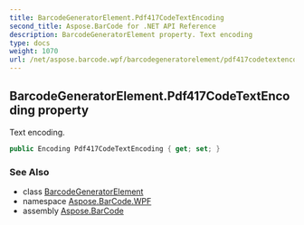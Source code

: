 ```yaml
---
title: BarcodeGeneratorElement.Pdf417CodeTextEncoding
second_title: Aspose.BarCode for .NET API Reference
description: BarcodeGeneratorElement property. Text encoding
type: docs
weight: 1070
url: /net/aspose.barcode.wpf/barcodegeneratorelement/pdf417codetextencoding/
---
```

## BarcodeGeneratorElement.Pdf417CodeTextEncoding property

Text encoding.

```csharp
public Encoding Pdf417CodeTextEncoding { get; set; }
```

### See Also

* class [BarcodeGeneratorElement](../)
* namespace [Aspose.BarCode.WPF](../../barcodegeneratorelement/)
* assembly [Aspose.BarCode](../../../)


